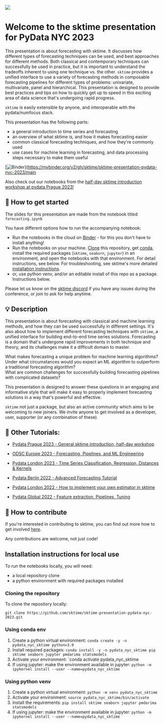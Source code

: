 ![](images/team.jpg)

Welcome to the sktime presentation for PyData NYC 2023
======================================================

This presentation is about forecasting with sktime.  It discusses how different types of forecasting techniques can be used, and best approaches for different methods.  Both classical and contemporary techniques can successfully be used in practice, but it is important to understand the tradeoffs inherent to using one technique vs. the other.  `sktime` provides a unified interface to use a variety of forecasting methods in composable forecasting pipelines for different types of problems:  univariate, multivariate, panel and hierarchical.  This presentation is designed to provide best practices and tips on how to quickly get up to speed in this exciting area of data science that's undergoing rapid progress.

`sktime` is easily extensible by anyone, and interoperable with the pydata/numfocus stack.

This presentation has the following parts:

* a general introduction to time series and forecasting
* an overview of what sktime is, and how it makes forecasting easier
* common classical forecasting techniques, and how they're commonly used
* use cases for machine learning in forecasting, and data processing steps necessary to make them useful

[sktime]: https://sktime.net

[![Binder](https://mybinder.org/badge_logo.svg)](https://mybinder.org/v2/gh/sktime/sktime-presentation-pydata-nyc-2023/main

Also check out our notebooks from the [half-day sktime introduction workshop at pydata Prague 2023!](https://github.com/sktime/sktime-workshop-pydata-prague-2023)

## :rocket: How to get started

The slides for this presentation are made from the notebook titled `forecasting.ipynb` 

You have different options how to run the accompanying notebook:

* Run the notebooks in the cloud on [Binder] - for this you don't have to install anything!
* Run the notebooks on your machine. [Clone] this repository, get [conda], install the required packages (`sktime`, `seaborn`, `jupyter`) in an environment, and open the notebooks with that environment. For detail instructions, see below. For troubleshooting, see sktime's more detailed [installation instructions].
* or, use python venv, and/or an editable install of this repo as a package. Instructions below.

[Binder]: https://mybinder.org/v2/gh/sktime/sktime-tutorial-pydata-global-2022/main?filepath=notebooks
[clone]: https://help.github.com/en/github/creating-cloning-and-archiving-repositories/cloning-a-repository
[conda]: https://docs.conda.io/en/latest/
[installation instructions]: https://www.sktime.net/en/latest/installation.html

Please let us know on the [sktime discord](https://discord.com/invite/54ACzaFsn7) if you have any issues during the conference, or join to ask for help anytime.

## :bulb: Description

This presentation is about forecasting with classical and machine learning methods, and how they can be used successfully in different settings.  It's also about how to implement different forecasting techniques with `sktime`, a unified interface for building end-to-end time series solutions.  Forecasting is a domain that's undergone rapid improvements in both technique and theory, and its challenges make it a difficult domain to master.  

What makes forecasting a unique problem for machine learning algorithms?  
Under what circumstances would you expect an ML algorithm to outperform a traditional forecasting algorithm?  
What are common challenges for successfully building forecasting pipelines with complicated datasets?

This presentation is designed to answer these questions in an engaging and informative style that will make it easy to properly implement forecasting solutions in a way that's powerful and effective.

`sktime` not just a package, but also an active community which aims to be welcoming to new joiners.
We invite anyone to get involved as a developer, user, supporter (or any combination of these).

## :movie_camera: Other Tutorials:

- [Pydata Prague 2023 - General sktime introduction, half-day workshop](https://github.com/sktime/sktime-workshop-pydata-prague-2023)

- [ODSC Europe 2023 - Forecasting, Pipelines, and ML Engineering](https://github.com/sktime/sktime-tutorial-ODSC-Europe-2023/tree/main)

- [Pydata London 2023 - Time Series Classification, Regression, Distances & Kernels](https://github.com/sktime/sktime-tutorial-pydata-london-2023)

- [Pydata Berlin 2022 - Advanced Forecasting Tutorial](https://www.youtube.com/watch?v=4Rf9euAhjNc)

- [Pydata London 2022 - How to implement your own estimator in sktime](https://www.youtube.com/watch?v=S_3ewcvs_pg)

- [Pydata Global 2022 - Feature extraction, Pipelines, Tuning](https://github.com/sktime/sktime-tutorial-pydata-global-2022)


## :wave: How to contribute

If you're interested in contributing to sktime, you can find out more how to get involved [here](https://www.sktime.net/en/latest/get_involved.html).

Any contributions are welcome, not just code!

## Installation instructions for local use

To run the notebooks locally, you will need:

* a local repository clone
* a python environment with required packages installed

### Cloning the repository

To clone the repository locally:

`git clone https://github.com/sktime/sktime-presentation-pydata-nyc-2023.git`

### Using conda env

1. Create a python virtual environment:
`conda create -y -n pydata_nyc_sktime python=3.9`
2. Install required packages:
`conda install -y -n pydata_nyc_sktime pip sktime seaborn jupyter pmdarima statsmodels`
3. Activate your environment:
`conda activate pydata_nyc_sktime
4. If using jupyter: make the environment available in jupyter:
`python -m ipykernel install --user --name=pydata_nyc_sktime`

### Using python venv

1. Create a python virtual environment:
`python -m venv pydata_nyc_sktime`
2. Activate your environment:
`source pydata_nyc_sktime/bin/activate`
3. Install the requirements:
`pip install sktime seaborn jupyter pmdarima statsmodels`
4. If using jupyter: make the environment available in jupyter:
`python -m ipykernel install --user --name=pydata_nyc_sktime`
